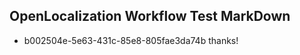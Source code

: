 ## OpenLocalization Workflow Test MarkDown
* b002504e-5e63-431c-85e8-805fae3da74b thanks!

<!--HONumber=Feb17_HO2-->



